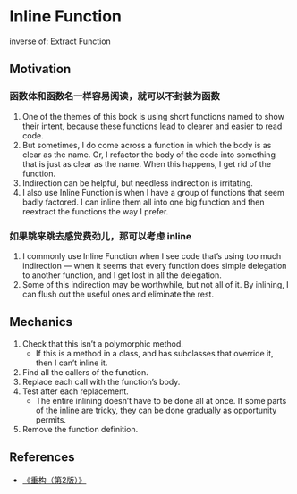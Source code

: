 # Inline Function
inverse of: Extract Function


## Motivation
### 函数体和函数名一样容易阅读，就可以不封装为函数
1. One of the themes of this book is using short functions named to show their intent, because these functions lead to clearer and easier to read code. 
2. But sometimes, I do come across a function in which the body is as clear as the name. Or, I refactor the body of the code into something that is just as clear as the name. When this happens, I get rid of the function. 
3. Indirection can be helpful, but needless indirection is irritating.
4. I also use Inline Function is when I have a group of functions that seem badly factored. I can inline them all into one big function and then reextract the functions the way I prefer.

### 如果跳来跳去感觉费劲儿，那可以考虑 inline
1. I commonly use Inline Function when I see code that’s using too much indirection — when it seems that every function does simple delegation to another function, and I get lost in all the delegation. 
2. Some of this indirection may be worthwhile, but not all of it. By inlining, I can flush out the useful ones and eliminate the rest.


## Mechanics
1. Check that this isn’t a polymorphic method.
    * If this is a method in a class, and has subclasses that override it, then I can’t inline it.
2. Find all the callers of the function.
3. Replace each call with the function’s body.
4. Test after each replacement.
    * The entire inlining doesn’t have to be done all at once. If some parts of the inline are tricky, they can be done gradually as opportunity permits.
5. Remove the function definition.

































## References
* [《重构（第2版）》](https://book.douban.com/subject/33400354/)
